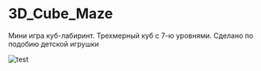 # 3D_Cube_Maze

Мини игра куб-лабиринт. Трехмерный куб с 7-ю уровнями. Сделано по подобию детской игрушки

![test](https://github.com/gekow293/3D_Cube_Maze/assets/55548031/8bef55c8-0f4a-438f-a852-ebe3d0eed077)

